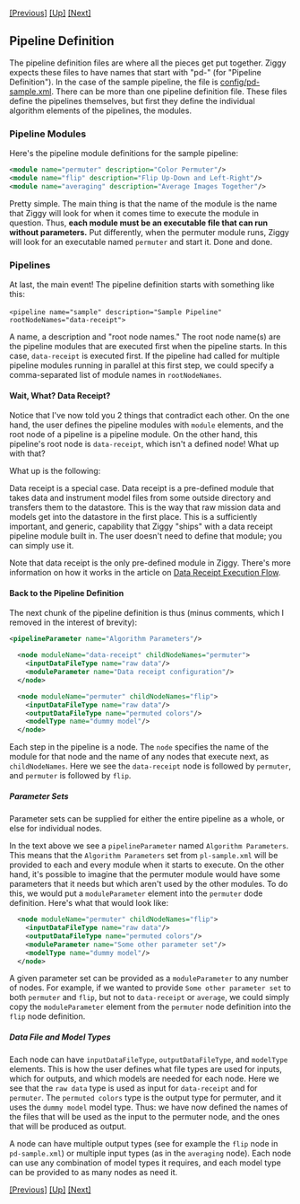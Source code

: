 <!-- -*-visual-line-*- -->

[[Previous]](datastore.md)
[[Up]](configuring-pipeline.md)
[[Next]](building-pipeline.md)

## Pipeline Definition

The pipeline definition files are where all the pieces get put together. Ziggy expects these files to have names that start with "pd-" (for "Pipeline Definition"). In the case of the sample pipeline, the file is [config/pd-sample.xml](../../sample-pipeline/config/pd-sample.xml). There can be more than one pipeline definition file. These files define the pipelines themselves, but first they define the individual algorithm elements of the pipelines, the modules.

### Pipeline Modules

Here's the pipeline module definitions for the sample pipeline:

```xml
<module name="permuter" description="Color Permuter"/>
<module name="flip" description="Flip Up-Down and Left-Right"/>
<module name="averaging" description="Average Images Together"/>
```

Pretty simple. The main thing is that the name of the module is the name that Ziggy will look for when it comes time to execute the module in question. Thus, **each module must be an executable file that can run without parameters.** Put differently, when the permuter module runs, Ziggy will look for an executable named `permuter` and start it. Done and done.

### Pipelines

At last, the main event! The pipeline definition starts with something like this:

​    `<pipeline name="sample" description="Sample Pipeline" rootNodeNames="data-receipt">`

A name, a description and "root node names." The root node name(s) are the pipeline modules that are executed first when the pipeline starts. In this case, `data-receipt` is executed first. If the pipeline had called for multiple pipeline modules running in parallel at this first step, we could specify a comma-separated list of module names in `rootNodeNames`.

#### Wait, What? Data Receipt?

Notice that I've now told you 2 things that contradict each other. On the one hand, the user defines the pipeline modules with `module` elements, and the root node of a pipeline is a pipeline module. On the other hand, this pipeline's root node is `data-receipt`, which isn't a defined node! What up with that?

What up is the following:

Data receipt is a special case. Data receipt is a pre-defined module that takes data and instrument model files from some outside directory and transfers them to the datastore. This is the way that raw mission data and models get into the datastore in the first place. This is a sufficiently important, and generic, capability that Ziggy "ships" with a data receipt pipeline module built in. The user doesn't need to define that module; you can simply use it.

Note that data receipt is the only pre-defined module in Ziggy. There's more information on how it works in the article on [Data Receipt Execution Flow](data-receipt.md).

#### Back to the Pipeline Definition

The next chunk of the pipeline definition is thus (minus comments, which I removed in the interest of brevity):

```xml
<pipelineParameter name="Algorithm Parameters"/>

  <node moduleName="data-receipt" childNodeNames="permuter">
    <inputDataFileType name="raw data"/>
    <moduleParameter name="Data receipt configuration"/>
  </node>

  <node moduleName="permuter" childNodeNames="flip">
    <inputDataFileType name="raw data"/>
    <outputDataFileType name="permuted colors"/>
    <modelType name="dummy model"/>
  </node>
```

Each step in the pipeline is a node. The `node` specifies the name of the module for that node and the name of any nodes that execute next, as `childNodeNames`. Here we see the `data-receipt` node is followed by `permuter`, and `permuter` is followed by `flip`.

##### Parameter Sets

Parameter sets can be supplied for either the entire pipeline as a whole, or else for individual nodes.

In the text above we see a `pipelineParameter` named `Algorithm Parameters`. This means that the `Algorithm Parameters` set from `pl-sample.xml` will be provided to each and every module when it starts to execute. On the other hand, it's possible to imagine that the permuter module would have some parameters that it needs but which aren't used by the other modules. To do this, we would put a `moduleParameter` element into the `permuter` dode definition. Here's what that would look like:

```xml
  <node moduleName="permuter" childNodeNames="flip">
    <inputDataFileType name="raw data"/>
    <outputDataFileType name="permuted colors"/>
    <moduleParameter name="Some other parameter set"/>
    <modelType name="dummy model"/>
  </node>
```

A given parameter set can be provided as a `moduleParameter` to any number of nodes. For example, if we wanted to provide `Some other parameter set` to both `permuter` and `flip`, but not to `data-receipt` or `average`, we could simply copy the `moduleParameter` element from the `permuter` node definition into the `flip` node definition. 

##### Data File and Model Types

Each node can have `inputDataFileType`, `outputDataFileType`, and `modelType` elements. This is how the user defines what file types are used for inputs, which for outputs, and which models are needed for each node. Here we see that the `raw data` type is used as input for `data-receipt` and for `permuter`. The `permuted colors` type is the output type for permuter, and it uses the `dummy model` model type. Thus: we have now defined the names of the files that will be used as the input to the permuter node, and the ones that will be produced as output.

A node can have multiple output types (see for example the `flip` node in `pd-sample.xml`) or multiple input types (as in the `averaging` node). Each node can use any combination of model types it requires, and each model type can be provided to as many nodes as need it.

[[Previous]](datastore.md)
[[Up]](configuring-pipeline.md)
[[Next]](building-pipeline.md)
